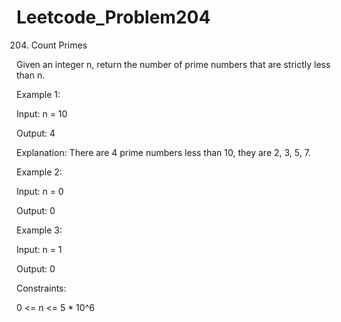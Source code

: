 # Leetcode_Problem204




204. Count Primes





Given an integer n, return the number of prime numbers that are strictly less than n.

 

Example 1:








Input: n = 10






Output: 4






Explanation: There are 4 prime numbers less than 10, they are 2, 3, 5, 7.










Example 2:










Input: n = 0













Output: 0














Example 3:








Input: n = 1








Output: 0
 




Constraints:





0 <= n <= 5 * 10^6
